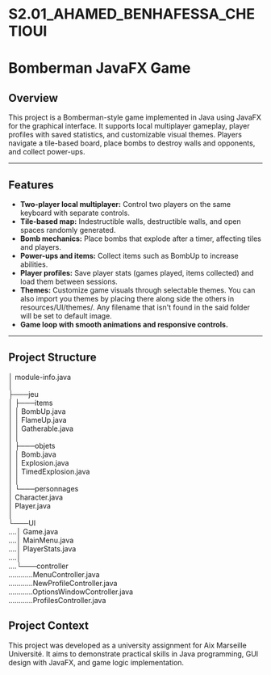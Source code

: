 # S2.01_AHAMED_BENHAFESSA_CHETIOUI

# Bomberman JavaFX Game

## Overview

This project is a Bomberman-style game implemented in Java using JavaFX for the graphical interface. It supports local multiplayer gameplay, player profiles with saved statistics, and customizable visual themes. Players navigate a tile-based board, place bombs to destroy walls and opponents, and collect power-ups.

---

## Features

- **Two-player local multiplayer:** Control two players on the same keyboard with separate controls.
- **Tile-based map:** Indestructible walls, destructible walls, and open spaces randomly generated.
- **Bomb mechanics:** Place bombs that explode after a timer, affecting tiles and players.
- **Power-ups and items:** Collect items such as BombUp to increase abilities.
- **Player profiles:** Save player stats (games played, items collected) and load them between sessions.
- **Themes:** Customize game visuals through selectable themes. You can also import you themes by placing there along side the others in resources/UI/themes/. Any filename that isn't found in the said folder will be set to default image.
- **Game loop with smooth animations and responsive controls.**

---


## Project Structure

│   module-info.java <br>
│<br>
├───jeu<br>
│   ├───items<br>
│   │       BombUp.java<br>
│   │       FlameUp.java<br>
│   │       Gatherable.java<br>
│   │<br>
│   ├───objets<br>
│   │       Bomb.java<br>
│   │       Explosion.java<br>
│   │       TimedExplosion.java<br>
│   │<br>
│   └───personnages<br>
│           Character.java<br>
│           Player.java<br>
│<br>
└───UI<br>
‎‎....│   Game.java<br>
....│   MainMenu.java<br>
....│   PlayerStats.java<br>
....│<br>
....└───controller<br>
............MenuController.java<br>
............NewProfileController.java<br>
............OptionsWindowController.java<br>
............ProfilesController.java<br>

## Project Context
This project was developed as a university assignment for Aix Marseille Université. It aims to demonstrate practical skills in Java programming, GUI design with JavaFX, and game logic implementation.
